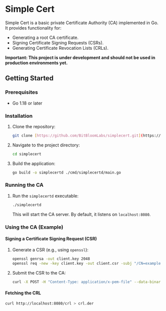 # Simple Cert

Simple Cert is a basic private Certificate Authority (CA) implemented in Go. It provides functionality for:

* Generating a root CA certificate.
* Signing Certificate Signing Requests (CSRs).
* Generating Certificate Revocation Lists (CRLs).

**Important: This project is under development and should not be used in production environments yet.**

## Getting Started

### Prerequisites

* Go 1.18 or later

### Installation

1.  Clone the repository:

    ```bash
    git clone [https://github.com/BitBloomLabs/simplecert.git](https://www.google.com/search?q=https://github.com/BitBloomLabs/simplecert.git)
    ```

2.  Navigate to the project directory:

    ```bash
    cd simplecert
    ```

3.  Build the application:

    ```bash
    go build -o simplecertd ./cmd/simplecertd/main.go
    ```

### Running the CA

1.  Run the `simplecertd` executable:

    ```bash
    ./simplecertd
    ```

    This will start the CA server. By default, it listens on `localhost:8080`.

### Using the CA (Example)

#### Signing a Certificate Signing Request (CSR)

1.  Generate a CSR (e.g., using `openssl`):

    ```bash
    openssl genrsa -out client.key 2048
    openssl req -new -key client.key -out client.csr -subj "/CN=example.com"
    ```

2.  Submit the CSR to the CA:

    ```bash
    curl -X POST -H "Content-Type: application/x-pem-file" --data-binary @client.csr http://localhost:8080/sign > client.crt
    ```

#### Fetching the CRL

```bash
curl http://localhost:8080/crl > crl.der